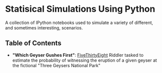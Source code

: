 # Statisical Simulations Using Python
A collection of IPython notebooks used to simulate a variety of different, and sometimes interesting, scenarios.

## Table of Contents

* **"Which Geyser Gushes First"**: [FiveThirtyEight](http://fivethirtyeight.com/features/which-geyser-gushes-first/) Riddler tasked to estimate the probability of witnessing the eruption of a given geyser at the fictional "Three Geysers National Park"